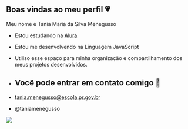 ## Boas vindas ao meu perfil 💗

Meu nome é Tania Maria da Silva Menegusso

- Estou estudando na [Alura](https://www.alura.com.br)
- Estou me desenvolvendo na Linguagem JavaScript
- Utiliso esse espaço para minha organização e compartilhamento dos meus projetos desenvolvidos.

- ## Você pode entrar em contato comigo 📧

- tania.menegusso@escola.pr.gov.br

- @taniamenegusso

![]( https://media.tenor.com/pLI0522ipGYAAAAi/stitch.gif)
 
